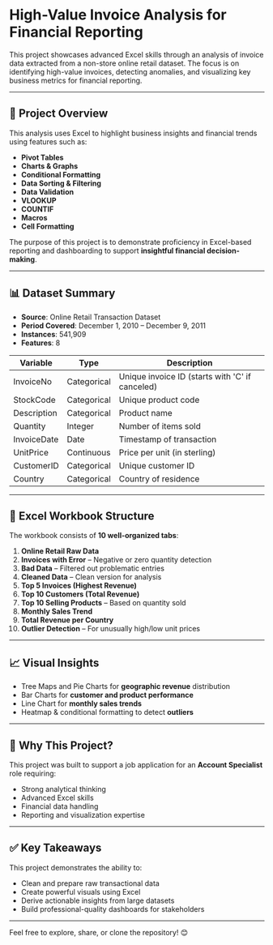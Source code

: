 # High-Value Invoice Analysis for Financial Reporting

This project showcases advanced Excel skills through an analysis of invoice data extracted from a non-store online retail dataset. The focus is on identifying high-value invoices, detecting anomalies, and visualizing key business metrics for financial reporting.

---

## 📌 Project Overview

This analysis uses Excel to highlight business insights and financial trends using features such as:
- **Pivot Tables**
- **Charts & Graphs**
- **Conditional Formatting**
- **Data Sorting & Filtering**
- **Data Validation**
- **VLOOKUP**
- **COUNTIF**
- **Macros**
- **Cell Formatting**

The purpose of this project is to demonstrate proficiency in Excel-based reporting and dashboarding to support **insightful financial decision-making**.

---

## 📊 Dataset Summary

- **Source**: Online Retail Transaction Dataset  
- **Period Covered**: December 1, 2010 – December 9, 2011  
- **Instances**: 541,909  
- **Features**: 8

| Variable     | Type         | Description |
|--------------|--------------|-------------|
| InvoiceNo    | Categorical  | Unique invoice ID (starts with 'C' if canceled) |
| StockCode    | Categorical  | Unique product code |
| Description  | Categorical  | Product name |
| Quantity     | Integer      | Number of items sold |
| InvoiceDate  | Date         | Timestamp of transaction |
| UnitPrice    | Continuous   | Price per unit (in sterling) |
| CustomerID   | Categorical  | Unique customer ID |
| Country      | Categorical  | Country of residence |

---

## 📂 Excel Workbook Structure

The workbook consists of **10 well-organized tabs**:

1. **Online Retail Raw Data**
2. **Invoices with Error** – Negative or zero quantity detection
3. **Bad Data** – Filtered out problematic entries
4. **Cleaned Data** – Clean version for analysis
5. **Top 5 Invoices (Highest Revenue)**
6. **Top 10 Customers (Total Revenue)**
7. **Top 10 Selling Products** – Based on quantity sold
8. **Monthly Sales Trend**
9. **Total Revenue per Country**
10. **Outlier Detection** – For unusually high/low unit prices

---

## 📈 Visual Insights

- Tree Maps and Pie Charts for **geographic revenue** distribution
- Bar Charts for **customer and product performance**
- Line Chart for **monthly sales trends**
- Heatmap & conditional formatting to detect **outliers**
  
---

## 🎯 Why This Project?

This project was built to support a job application for an **Account Specialist** role requiring:
- Strong analytical thinking
- Advanced Excel skills
- Financial data handling
- Reporting and visualization expertise

---

## ✅ Key Takeaways

This project demonstrates the ability to:
- Clean and prepare raw transactional data
- Create powerful visuals using Excel
- Derive actionable insights from large datasets
- Build professional-quality dashboards for stakeholders

---

Feel free to explore, share, or clone the repository! 😊